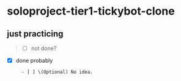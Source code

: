 # soloproject-tier1-tickybot-clone

## just practicing

> - [ ] not done?

- [x] done probably

        - [ ] \(Optional) No idea.
